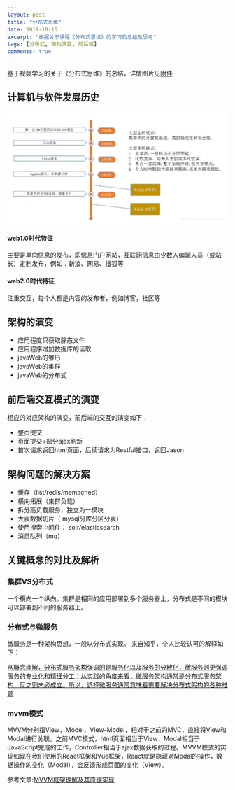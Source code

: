 ```yaml
---
layout: post
title: "分布式思维"
date: 2019-10-15
excerpt: "根据关于课程《分布式思维》的学习的总结及思考"
tags: [分布式, 架构演变, 前后端]
comments: true
---
```


基于视频学习的关于《分布式思维》的总结，详情图片见[附件](../_data/分布式思维.pptx)

## 计算机与软件发展历史
![计算机与软件发展历史](../images/20191015-distributed-web-history.jpg)
#### web1.0时代特征
主要是单向信息的发布，即信息门户网站，互联网信息由少数人编辑人员（或站长）定制发布，例如：新浪、网易、搜狐等
#### web2.0时代特征
注重交互，每个人都是内容的发布者，例如博客，社区等

## 架构的演变
- 应用程度只获取静态文件
- 应用程序增加数据库的读取
- javaWeb的雏形
- javaWeb的集群
- javaWeb的分布式

## 前后端交互模式的演变
相应的对应架构的演变，前后端的交互的演变如下：
- 整页提交
- 页面提交+部分ajax刷新
- 首次请求返回html页面，后续请求为Restful接口，返回Jason


## 架构问题的解决方案
- 缓存（list/redis/memached）
- 横向拓展（集群负载）
- 拆分高负载服务，独立为一模块
- 大表数据切片（ mysql分库分区分表）
- 使用搜索中间件： solr/elasticsearch
- 消息队列（mq）


## 关键概念的对比及解析

### 集群VS分布式
一个横向一个纵向。集群是相同的应用部署到多个服务器上，分布式是不同的模块可以部署到不同的服务器上。
### 分布式与微服务
微服务是一种架构思想，一般以分布式实现。
来自知乎，个人比较认可的解释如下：

[从概念理解，分布式服务架构强调的是服务化以及服务的分散化，微服务则更强调服务的专业化和精细分工；从实践的角度来看，微服务架构通常是分布式服务架构，反之则未必成立。所以，选择微服务通常意味着需要解决分布式架构的各种难题](https://www.zhihu.com/question/28253777/answer/551785648 "分布式服务架构与微服务架构概念的区别与联系是怎样的？ - 网易云的回答 - 知乎")
### mvvm模式
MVVM分别指View，Model，View-Model，相对于之前的MVC，直接将View和Modal进行关联。之前MVC模式，html页面相当于View，Modal相当于JavaScript完成的工作，Controller相当于ajax数据获取的过程。MVVM模式的实现如现在我们使用的React框架和Vue框架，React就是隐藏对Modal的操作，数据操作的变化（Modal），会反馈形成页面的变化（View）。

参考文章:[MVVM框架理解及其原理实现](https://segmentfault.com/a/1190000015895017?utm_source=tag-newest "MVVM框架理解及其原理实现")
